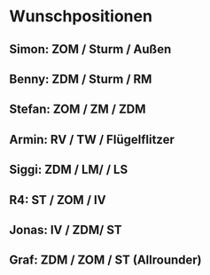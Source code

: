 # Wunschpositionen

## Simon:   ZOM / Sturm / Außen
## Benny:   ZDM / Sturm / RM
## Stefan:  ZOM / ZM / ZDM
## Armin:   RV / TW / Flügelflitzer
## Siggi:   ZDM / LM/ / LS 
## R4:      ST / ZOM / IV
## Jonas:   IV / ZDM/ ST
## Graf:    ZDM / ZOM / ST (Allrounder)
